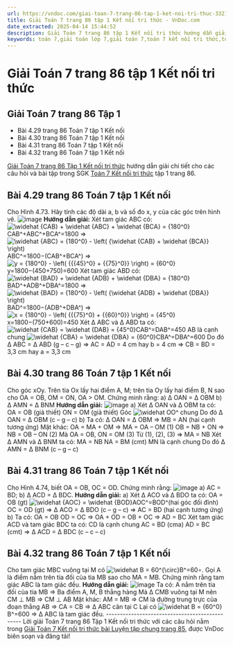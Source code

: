 ```yaml
---
url: https://vndoc.com/giai-toan-7-trang-86-tap-1-ket-noi-tri-thuc-332181
title: Giải Toán 7 trang 86 tập 1 Kết nối tri thức - VnDoc.com
date_extracted: 2025-04-14 15:44:52
description: Giải Toán 7 trang 86 tập 1 Kết nối tri thức hướng dẫn giải chi tiết các câu hỏi và bài tập trong SGK Toán 7 Kết nối tri thức tập 1.
keywords: toán 7,giải toán lớp 7,giải toán 7,toán 7 kết nối tri thức,toán lớp 7 kết nối tri thức,Toán 7 kết nối tri thức với cuộc sống,giải toán 7 kết nối tri thức với cuộc sống,giải toán 7 tâp 1,giải sgk toán 7,Giải Toán 7 Luyện tập chung trang 85,Luyện tập chung trang 85,Giải Toán 7 kết nối tri thức Luyện tập chung trang 85,toán 7 trang 86,giải toán 7 trang 86,giải toán lớp 7 trang 86,toán lớp 7 trang 86,Bài 4.29 trang 86 Toán 7 tập 1,Bài 4.30 trang 86 SGK Toán 7,giải toán 7 bài 4.31 trang 86
---
```


# Giải Toán 7 trang 86 tập 1 Kết nối tri thức
## **Giải Toán 7 trang 86 Tập 1**
  * Bài 4.29 trang 86 Toán 7 tập 1 Kết nối
  * Bài 4.30 trang 86 Toán 7 tập 1 Kết nối
  * Bài 4.31 trang 86 Toán 7 tập 1 Kết nối
  * Bài 4.32 trang 86 Toán 7 tập 1 Kết nối

[Giải Toán 7 trang 86 Tập 1 Kết nối tri thức](<https://vndoc.com/giai-toan-7-trang-86-tap-1-ket-noi-tri-thuc-332181>) hướng dẫn giải chi tiết cho các câu hỏi và bài tập trong SGK [Toán 7 Kết nối tri thức](<https://vndoc.com/toan-8-ket-noi-tri-thuc>) tập 1 trang 86.
## **Bài 4.29 trang 86 Toán 7 tập 1 Kết nối**
Cho Hình 4.73. Hãy tính các độ dài a, b và số đo x, y của các góc trên hình vẽ.
![image](https://i.vdoc.vn/data/image/2024/11/28/Bai-4-29-trang-86-Toan-7-tap-1-Ket-noi.png)
**Hướng dẫn giải:**
Xét tam giác ABC có: ![\\widehat {CAB} + \\widehat {ABC} + \\widehat {BCA} = {180^0}](https://i.vdoc.vn/data/image/blank.png)CAB^+ABC^+BCA^=1800
⇒ ![\\widehat {ABC} = {180^0} - \\left\( {\\widehat {CAB} + \\widehat {BCA}} \\right\)](https://i.vdoc.vn/data/image/blank.png)ABC^=1800−\(CAB^+BCA^\)
⇒ ![y = {180^0} - \\left\( {{{45}^0} + {{75}^0}} \\right\) = {60^0}](https://i.vdoc.vn/data/image/blank.png)y=1800−\(450+750\)=600
Xét tam giác ABD có: ![\\widehat {BAD} + \\widehat {ADB} + \\widehat {DBA} = {180^0}](https://i.vdoc.vn/data/image/blank.png)BAD^+ADB^+DBA^=1800
⇒ ![\\widehat {BAD} = {180^0} - \\left\( {\\widehat {ADB} + \\widehat {DBA}} \\right\)](https://i.vdoc.vn/data/image/blank.png)BAD^=1800−\(ADB^+DBA^\)
⇒ ![x = {180^0} - \\left\( {{{75}^0} + {{60}^0}} \\right\) = {45^0}](https://i.vdoc.vn/data/image/blank.png)x=1800−\(750+600\)=450
Xét ∆ ABC và ∆ ABD ta có:
![\\widehat {CAB} = \\widehat {DAB} = {45^0}](https://i.vdoc.vn/data/image/blank.png)CAB^=DAB^=450
AB là cạnh chung
![\\widehat {CBA} = \\widehat {DBA} = {60^0}](https://i.vdoc.vn/data/image/blank.png)CBA^=DBA^=600
Do đó ∆ ABC = ∆ ABD \(g – c – g\)
⇒ AC = AD = 4 cm hay b = 4 cm
⇒ CB = BD = 3,3 cm hay a = 3,3 cm
## **Bài 4.30 trang 86 Toán 7 tập 1 Kết nối**
Cho góc xOy. Trên tia Ox lấy hai điểm A, M; trên tia Oy lấy hai điểm B, N sao cho OA = OB, OM = ON, OA > OM. Chứng minh rằng:
a\) ∆ OAN = ∆ OBM
b\) ∆ AMN = ∆ BNM
**Hướng dẫn giải:**
![image](https://i.vdoc.vn/data/image/2024/11/28/Bai-4-30-trang-86-Toan-7-tap-1-Ket-noi.png)
a\) Xét ∆ OAN và ∆ OBM ta có:
OA = OB \(giả thiết\)
ON = OM \(giả thiết\)
Góc ![\\widehat O](https://i.vdoc.vn/data/image/blank.png)O^ chung
Do đó ∆ OAN = ∆ OBM \(c – g – c\)
b\) Ta có: ∆ OAN = ∆ OBM ⇒ MB = AN \(hai cạnh tương ứng\)
Mặt khác: OA = MA + OM ⇒ MA = OA – OM \(1\)
OB = NB + ON ⇒ NB = OB – ON \(2\)
Mà OA = OB, ON = OM \(3\)
Từ \(1\), \(2\), \(3\) ⇒ MA = NB
Xét ∆ AMN và ∆ BNM ta có:
MA = NB
NA = BM \(cmt\)
MN là cạnh chung
Do đó ∆ AMN = ∆ BNM \(c – g – c\)
## **Bài 4.31 trang 86 Toán 7 tập 1 Kết nối**
Cho Hình 4.74, biết OA = OB, OC = OD. Chứng minh rằng:
![image](https://i.vdoc.vn/data/image/2024/11/28/Bai-4-31-trang-86-Toan-7-tap-1-Ket-noi.png)
a\) AC = BD;
b\) ∆ ACD = ∆ BDC.
**Hướng dẫn giải:**
a\) Xét ∆ ACO và ∆ BDO ta có:
OA = OB \(gt\)
![\\widehat {AOC} = \\widehat {BOD}](https://i.vdoc.vn/data/image/blank.png)AOC^=BOD^\(hai góc đối đỉnh\)
OC = OD \(gt\)
⇒ ∆ ACO = ∆ BDO \(c – g – c\)
⇒ AC = BD \(hai cạnh tương ứng\)
b\) Ta có: OA = OB
OD = OC
⇒ OA + OD = OB + OC
⇒ AD = BC
Xét tam giác ACD và tam giác BDC ta có:
CD là cạnh chung
AC = BD \(cma\)
AD = BC \(cmt\)
⇒ ∆ ACD = ∆ BDC \(c – c – c\)
## **Bài 4.32 trang 86 Toán 7 tập 1 Kết nối**
Cho tam giác MBC vuông tại M có ![\\widehat B = 60^{\\circ}](https://i.vdoc.vn/data/image/blank.png)B^=60∘. Gọi A là điểm nằm trên tia đối của tia MB sao cho MA = MB. Chứng minh rằng tam giác ABC là tam giác đều.
**Hướng dẫn giải:**
![image](https://i.vdoc.vn/data/image/2024/11/28/Bai-4-32-trang-86-Toan-7-tap-1-Ket-noi.png)
Ta có: A nằm trên tia đối của tia MB ⇒ Ba điểm A, M, B thẳng hàng
Mà ∆ CMB vuông tại M nên CM ⊥ MB ⇒ CM ⊥ AB
Mặt khác: AM = MB
⇒ CM là đường trung trực của đoạn thẳng AB
⇒ CA = CB ⇒ ∆ ABC cân tại C
Lại có ![\\widehat B = {60^0}](https://i.vdoc.vn/data/image/blank.png)B^=600
⇒ ∆ ABC là tam giác đều.
\-----------------------------------------------
Lời giải Toán 7 trang 86 Tập 1 Kết nối tri thức với các câu hỏi nằm trong [Giải Toán 7 Kết nối tri thức bài Luyện tập chung trang 85](<https://vndoc.com/toan-7-luyen-tap-chung-trang-85-271167>), được VnDoc biên soạn và đăng tải\!
